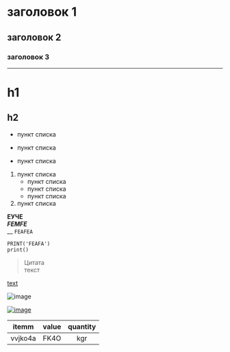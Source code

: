 # заголовок 1
## заголовок 2
### заголовок 3
---

h1
=

h2
-

* пункт списка
- пункт списка
+ пункт списка

1. пункт списка
    * пункт списка
    * пункт списка
    * пункт списка  
2. пункт списка

**ЕУЧЕ**  
***FEMFE***  
__
`
FEAFEA
`

```
PRINT('FEAFA')
print()
```
>Цитата  
текст

[text](url)

![image](path_to_img)

[![image](p)](url)

itemm | value | quantity
:-----:|:-----:|:-----:|
vvjko4a|FK4O|kgr|